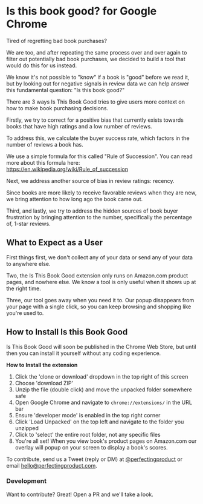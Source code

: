 # Is this book good? for Google Chrome

Tired of regretting bad book purchases?

We are too, and after repeating the same process over and over again to filter out potentially bad book purchases, we decided to build a tool that would do this for us instead.

We know it's not possible to "know" if a book is "good" before we read it, but by looking out for negative signals in review data we can help answer this fundamental question: "Is this book good?"

There are 3 ways Is This Book Good tries to give users more context on how to make book purchasing decisions.

Firstly, we try to correct for a positive bias that currently exists towards books that have high ratings and a low number of reviews.

To address this, we calculate the buyer success rate, which factors in the number of reviews a book has.

We use a simple formula for this called "Rule of Succession". You can read more about this formula here: https://en.wikipedia.org/wiki/Rule_of_succession

Next, we address another source of bias in review ratings: recency.

Since books are more likely to receive favorable reviews when they are new, we bring attention to how long ago the book came out.

Third, and lastly, we try to address the hidden sources of book buyer frustration by bringing attention to the number, specifically the percentage of, 1-star reviews.

## What to Expect as a User

First things first, we don't collect any of your data or send any of your data to anywhere else.

Two, the Is This Book Good extension only runs on Amazon.com product pages, and nowhere else. We know a tool is only useful when it shows up at the right time.

Three, our tool goes away when you need it to. Our popup disappears from your page with a single click, so you can keep browsing and shopping like you're used to.

## How to Install Is this Book Good
Is This Book Good will soon be published in the Chrome Web Store, but until then you can install it yourself without any coding experience.

**How to Install the extension**

1. Click the 'clone or download' dropdown in the top right of this screen
2. Choose 'download ZIP'
3. Unzip the file (double click) and move the unpacked folder somewhere safe
4. Open Google Chrome and navigate to `chrome://extensions/` in the URL bar
5. Ensure 'developer mode' is enabled in the top right corner
6. Click 'Load Unpacked' on the top left and navigate to the folder you unzipped
7. Click to 'select' the entire root folder, not any specific files
8. You're all set! When you view book's product pages on Amazon.com our overlay will popup on your screen to display a book's scores.

To contribute, send us a Tweet (reply or DM) at [@perfectingproduct](https://twitter.com/perfectingproduct) or email hello@perfectingproduct.com.

### Development

Want to contribute? Great! Open a PR and we'll take a look.
